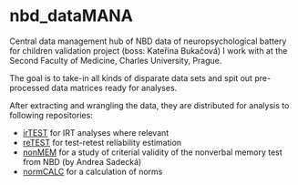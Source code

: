 # nbd_dataMANA
Central data management hub of NBD data of neuropsychological battery for children validation project (boss: Kateřina Bukačová) I work with at the Second Faculty of Medicine, Charles University, Prague.

The goal is to take-in all kinds of disparate data sets and spit out pre-processed data matrices ready for analyses.

After extracting and wrangling the data, they are distributed for analysis to following repositories:

  - [irTEST](https://github.com/josefmana/nbd_irTEST.git) for IRT analyses where relevant
  - [reTEST](https://github.com/josefmana/nbd_reTEST.git) for test-retest reliability estimation
  - [nonMEM](https://github.com/josefmana/nbd_nonMEM.git) for a study of criterial validity of the nonverbal memory test from NBD (by Andrea Sadecká)
  - [normCALC](https://github.com/josefmana/nbd_normCALC.git) for a calculation of norms
  